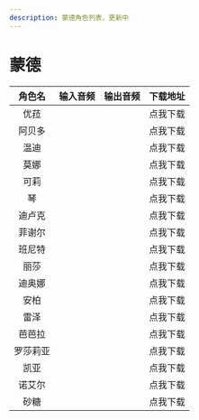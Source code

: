 ```yaml
---
description: 蒙德角色列表，更新中
---
```


# 蒙德

|  角色名 | 输入音频 | 输出音频 | 下载地址 |
| :--: | :--: | :--: | :--: |
|  优菈  |      |      | 点我下载 |
|  阿贝多 |      |      | 点我下载 |
|  温迪  |      |      | 点我下载 |
|  莫娜  |      |      | 点我下载 |
|  可莉  |      |      | 点我下载 |
|   琴  |      |      | 点我下载 |
|  迪卢克 |      |      | 点我下载 |
|  菲谢尔 |      |      | 点我下载 |
|  班尼特 |      |      | 点我下载 |
|  丽莎  |      |      | 点我下载 |
|  迪奥娜 |      |      | 点我下载 |
|  安柏  |      |      | 点我下载 |
|  雷泽  |      |      | 点我下载 |
|  芭芭拉 |      |      | 点我下载 |
| 罗莎莉亚 |      |      | 点我下载 |
|  凯亚  |      |      | 点我下载 |
|  诺艾尔 |      |      | 点我下载 |
|  砂糖  |      |      | 点我下载 |
